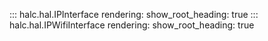 ::: halc.hal.IPInterface
    rendering:
      show_root_heading: true
::: halc.hal.IPWifiInterface
    rendering:
      show_root_heading: true